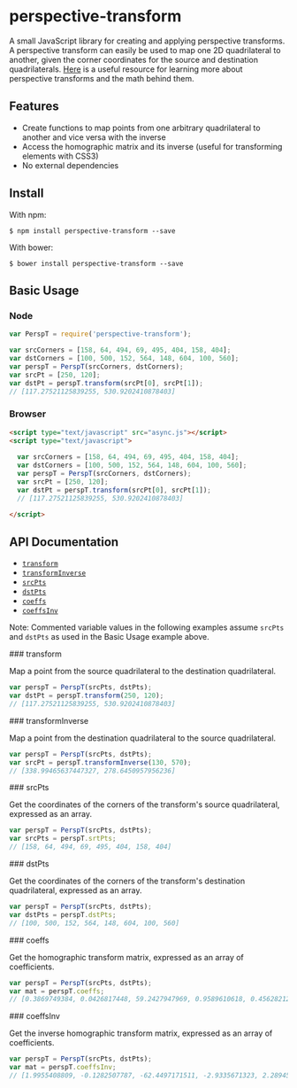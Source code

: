 # perspective-transform

A small JavaScript library for creating and applying perspective transforms. A perspective transform can easily be used to map one 2D quadrilateral to another, given the corner coordinates for the source and destination quadrilaterals. [Here](http://xenia.media.mit.edu/~cwren/interpolator/) is a useful resource for learning more about perspective transforms and the math behind them.

## Features
- Create functions to map points from one arbitrary quadrilateral to another and vice versa with the inverse
- Access the homographic matrix and its inverse (useful for transforming elements with CSS3)
- No external dependencies

## Install

With npm:
```
$ npm install perspective-transform --save
```

With bower:
```
$ bower install perspective-transform --save
```   

## Basic Usage

### Node

```js
var PerspT = require('perspective-transform');

var srcCorners = [158, 64, 494, 69, 495, 404, 158, 404];
var dstCorners = [100, 500, 152, 564, 148, 604, 100, 560];
var perspT = PerspT(srcCorners, dstCorners);
var srcPt = [250, 120];
var dstPt = perspT.transform(srcPt[0], srcPt[1]);
// [117.27521125839255, 530.9202410878403]
```

### Browser

```html
<script type="text/javascript" src="async.js"></script>
<script type="text/javascript">
  
  var srcCorners = [158, 64, 494, 69, 495, 404, 158, 404];
  var dstCorners = [100, 500, 152, 564, 148, 604, 100, 560];
  var perspT = PerspT(srcCorners, dstCorners);
  var srcPt = [250, 120];
  var dstPt = perspT.transform(srcPt[0], srcPt[1]);
  // [117.27521125839255, 530.9202410878403]

</script>
```

## API Documentation

* [`transform`](#transform)
* [`transformInverse`](#transformInverse)
* [`srcPts`](#srcPts)
* [`dstPts`](#dstPts)
* [`coeffs`](#coeffs)
* [`coeffsInv`](#coeffsInv)

Note: Commented variable values in the following examples assume `srcPts` and `dstPts` as used in the Basic Usage example above. 

<a name="transform" />
### transform

Map a point from the source quadrilateral to the destination quadrilateral. 

```js
var perspT = PerspT(srcPts, dstPts);
var dstPt = perspT.transform(250, 120);
// [117.27521125839255, 530.9202410878403]
```

<a name="transformInverse" />
### transformInverse

Map a point from the destination quadrilateral to the source quadrilateral. 

```js
var perspT = PerspT(srcPts, dstPts);
var srcPt = perspT.transformInverse(130, 570);
// [338.99465637447327, 278.6450957956236]
```

<a name="srcPts" />
### srcPts

Get the coordinates of the corners of the transform's source quadrilateral, expressed as an array.

```js
var perspT = PerspT(srcPts, dstPts);
var srcPts = perspT.srtPts;
// [158, 64, 494, 69, 495, 404, 158, 404]
```

<a name="dstPts" />
### dstPts

Get the coordinates of the corners of the transform's destination quadrilateral, expressed as an array.

```js
var perspT = PerspT(srcPts, dstPts);
var dstPts = perspT.dstPts;
// [100, 500, 152, 564, 148, 604, 100, 560]
```

<a name="coeffs" />
### coeffs

Get the homographic transform matrix, expressed as an array of coefficients.

```js
var perspT = PerspT(srcPts, dstPts);
var mat = perspT.coeffs;
// [0.3869749384, 0.0426817448, 59.2427947969, 0.9589610618, 0.4562821238, 434.8644299345, 0.0012901794, 0.0004268174, 1]
```

<a name="coeffsInv" />
### coeffsInv

Get the inverse homographic transform matrix, expressed as an array of coefficients.

```js
var perspT = PerspT(srcPts, dstPts);
var mat = perspT.coeffsInv;
// [1.9955408809, -0.1282507787, -62.4497171511, -2.9335671323, 2.2894572644, -821.8108124927, -0.0013225082, -0.0008117138, 1]
```
